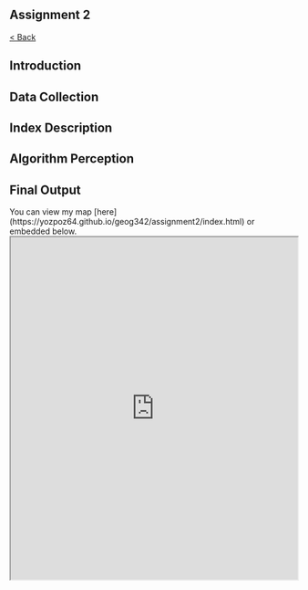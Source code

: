 Assignment 2
---
[< Back](https://yozpoz64.github.io/geog342/)

<h2>Introduction</h2>

<h2>Data Collection</h2>

<h2>Index Description</h2>

<h2>Algorithm Perception</h2>

<h2>Final Output</h2>
You can view my map [here](https://yozpoz64.github.io/geog342/assignment2/index.html) or embedded below.
<iframe scrolling="no" src="https://yozpoz64.github.io/geog342/assignment2/index.html" width="100%" height="600px">

